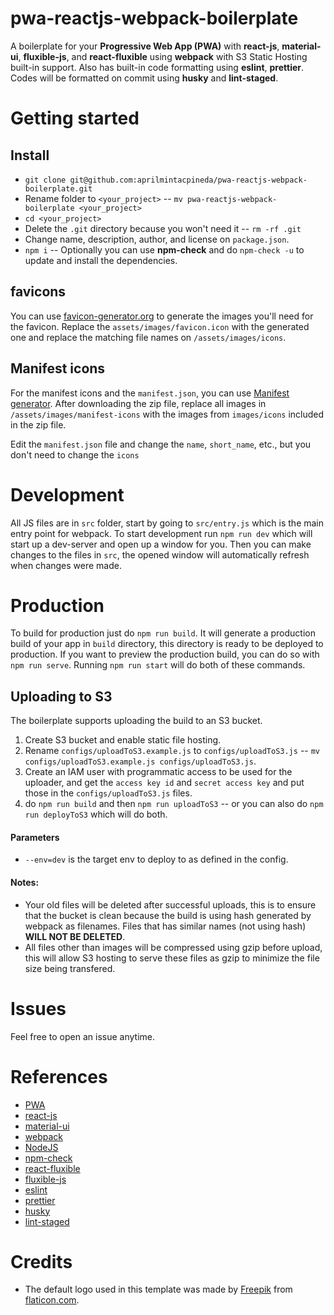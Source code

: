 # pwa-reactjs-webpack-boilerplate

A boilerplate for your **Progressive Web App (PWA)** with **react-js**, **material-ui**, **fluxible-js**, and **react-fluxible** using **webpack** with S3 Static Hosting built-in support. Also has built-in code formatting using **eslint**, **prettier**. Codes will be formatted on commit using **husky** and **lint-staged**.

# Getting started

## Install

- `git clone git@github.com:aprilmintacpineda/pwa-reactjs-webpack-boilerplate.git`
- Rename folder to `<your_project>` -- `mv pwa-reactjs-webpack-boilerplate <your_project>`
- `cd <your_project>`
- Delete the `.git` directory because you won't need it -- `rm -rf .git`
- Change name, description, author, and license on `package.json`.
- `npm i` -- Optionally you can use **npm-check** and do `npm-check -u` to update and install the dependencies.

## favicons

You can use [favicon-generator.org](https://www.favicon-generator.org/) to generate the images you'll need for the favicon. Replace the `assets/images/favicon.icon` with the generated one and replace the matching file names on `/assets/images/icons`.

## Manifest icons

For the manifest icons and the `manifest.json`, you can use [Manifest generator](https://app-manifest.firebaseapp.com/). After downloading the zip file, replace all images in `/assets/images/manifest-icons` with the images from `images/icons` included in the zip file.

Edit the `manifest.json` file and change the `name`, `short_name`, etc., but you don't need to change the `icons`

# Development

All JS files are in `src` folder, start by going to `src/entry.js` which is the main entry point for webpack. To start development run `npm run dev` which will start up a dev-server and open up a window for you. Then you can make changes to the files in `src`, the opened window will automatically refresh when changes were made.

# Production

To build for production just do `npm run build`. It will generate a production build of your app in `build` directory, this directory is ready to be deployed to production. If you want to preview the production build, you can do so with `npm run serve`. Running `npm run start` will do both of these commands.

## Uploading to S3

The boilerplate supports uploading the build to an S3 bucket.

1. Create S3 bucket and enable static file hosting.
2. Rename `configs/uploadToS3.example.js` to `configs/uploadToS3.js` -- `mv configs/uploadToS3.example.js configs/uploadToS3.js`.
3. Create an IAM user with programmatic access to be used for the uploader, and get the `access key id` and `secret access key` and put those in the `configs/uploadToS3.js` files.
4. do `npm run build` and then `npm run uploadToS3` -- or you can also do `npm run deployToS3` which will do both.

#### Parameters

- `--env=dev` is the target env to deploy to as defined in the config.

#### Notes:

- Your old files will be deleted after successful uploads, this is to ensure that the bucket is clean because the build is using hash generated by webpack as filenames. Files that has similar names (not using hash) **WILL NOT BE DELETED**.
- All files other than images will be compressed using gzip before upload, this will allow S3 hosting to serve these files as gzip to minimize the file size being transfered.

# Issues

Feel free to open an issue anytime.

# References

- [PWA](https://developer.mozilla.org/en-US/docs/Web/Progressive_web_apps#Core_PWA_guides)
- [react-js](https://reactjs.org/)
- [material-ui](http://material-ui.com/)
- [webpack](https://webpack.js.org/)
- [NodeJS](https://nodejs.org/)
- [npm-check](https://github.com/dylang/npm-check)
- [react-fluxible](https://github.com/aprilmintacpineda/react-fluxible)
- [fluxible-js](https://github.com/aprilmintacpineda/fluxible-js)
- [eslint](https://eslint.org/)
- [prettier](https://prettier.io/)
- [husky](https://github.com/typicode/husky)
- [lint-staged](https://github.com/okonet/lint-staged)

# Credits

- The default logo used in this template was made by [Freepik](https://www.flaticon.com/authors/freepik) from [flaticon.com](https://www.flaticon.com/).